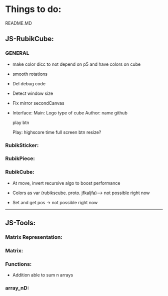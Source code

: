 # Things to do:

README.MD


## JS-RubikCube:

### GENERAL
- make color dicc to not depend on p5 and have colors on cube
- smooth rotations

- Del debug code

- Detect window size

- Fix mirror secondCanvas

- Interface:
  Main:
    Logo
    type of cube
    Author:
        name
        github

    play btn
  
  Play:
    highscore
    time
    full screen btn
    resize?

### RubikSticker:
    
### RubikPiece:

### RubikCube:
- At move, invert recursive algo to boost performance

- Colors as var (rubikscube. proto. jfkaljfa)--> not possible right now
- Set and get pos -> not possible right now



-------------------------------------------------------------------------------------
## JS-Tools:

### Matrix Representation:

### Matrix:

### Functions:
- Addition able to sum n arrays

### array_nD: